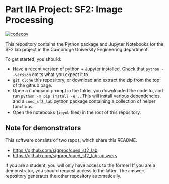 # Part IIA Project: SF2: Image Processing

[![codecov](https://codecov.io/gh/sigproc/cued_sf2_lab/branch/main/graph/badge.svg)](https://codecov.io/gh/sigproc/cued_sf2_lab)

This repository contains the Python package and Jupyter Notebooks for the SF2 lab project in the Cambridge University Engineering department.

To get started, you should:

* Have a recent version of python + Jupyter installed.
  Check that `python --version` emits what you expect it to.
* `git clone` this repository, or download and extract the zip from the top of the github page.
* Open a command prompt in the folder you downloaded the code to, and run `python -m pip install -e .`.
  This will install various dependencies, and a `cued_sf2_lab` python package containing a collection of helper functions.
* Open the notebooks (`ipynb` files) in the root of this repository.

## Note for demonstrators

This software consists of two repos, which share this README.

* https://github.com/sigproc/cued_sf2_lab
* https://github.com/sigproc/cued_sf2_lab-answers

If you are a student, you will only have access to the former!
If you are a demonstrator, you should request access to the latter.
The answers repository generates the other repository automatically.

